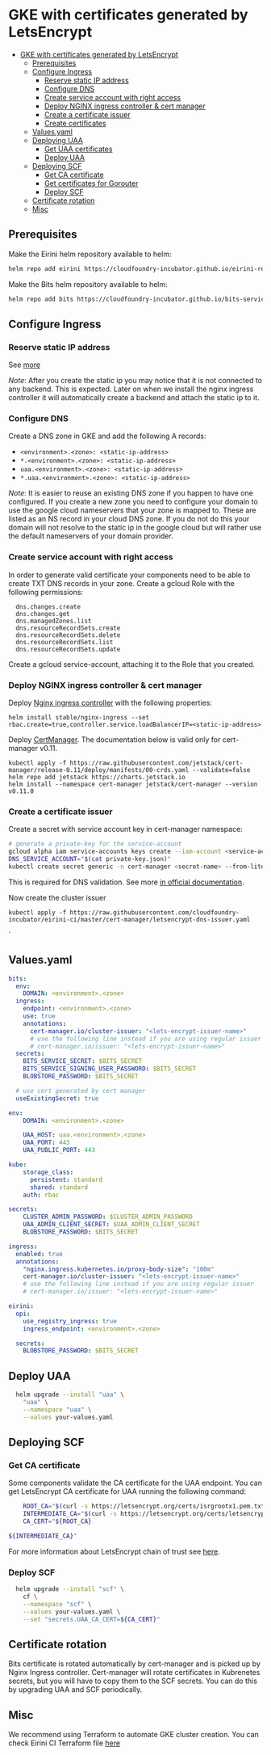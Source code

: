 
# GKE with certificates generated by LetsEncrypt

- [GKE with certificates generated by LetsEncrypt](#gke-with-certificates-generated-by-letsencrypt)
  - [Prerequisites](#prerequisites)
  - [Configure Ingress](#configure-ingress)
    - [Reserve static IP address](#reserve-static-ip-address)
    - [Configure DNS](#configure-dns)
    - [Create service account with right access](#create-service-account-with-right-access)
    - [Deploy NGINX ingress controller & cert manager](#deploy-nginx-ingress-controller--cert-manager)
    - [Create a certificate issuer](#create-a-certificate-issuer)
    - [Create certificates](#create-certificates)
  - [Values.yaml](#valuesyaml)
  - [Deploying UAA](#deploying-uaa)
    - [Get UAA certificates](#get-uaa-certificates)
    - [Deploy UAA](#deploy-uaa)
  - [Deploying SCF](#deploying-scf)
    - [Get CA certificate](#get-ca-certificate)
    - [Get certificates for Gorouter](#get-certificates-for-gorouter)
    - [Deploy SCF](#deploy-scf)
  - [Certificate rotation](#certificate-rotation)
  - [Misc](#misc)

## Prerequisites

Make the Eirini helm repository available to helm:

```bash
helm repo add eirini https://cloudfoundry-incubator.github.io/eirini-release
```

Make the Bits helm repository available to helm:

```bash
helm repo add bits https://cloudfoundry-incubator.github.io/bits-service-release/helm
```

## Configure Ingress

### Reserve static IP address

See [more](https://cloud.google.com/compute/docs/ip-addresses/reserve-static-external-ip-address)

*Note*: After you create the static ip you may notice that it is not connected to
any backend. This is expected. Later on when we install the nginx ingress
controller it will automatically create a backend and attach the static ip to
it.

### Configure DNS

Create a DNS zone in GKE and add the following A records:

- `<environment>.<zone>: <static-ip-address>`
- `*.<environment>.<zone>: <static-ip-address>`
- `uaa.<environment>.<zone>: <static-ip-address>`
- `*.uaa.<environment>.<zone>: <static-ip-address>`

*Note*: It is easier to reuse an existing DNS zone if you happen to have one
configured. If you create a new zone you need to configure your domain to
use the google cloud nameservers that your zone is mapped to. These are listed
as an NS record in your cloud DNS zone. If you do not do this your domain will
not resolve to the static ip in the google cloud but will rather use the default
nameservers of your domain provider.

### Create service account with right access

In order to generate valid certificate your components need to be able to create TXT DNS records in your zone.
Create a gcloud Role with the following permissions:

```text
  dns.changes.create
  dns.changes.get
  dns.managedZones.list
  dns.resourceRecordSets.create
  dns.resourceRecordSets.delete
  dns.resourceRecordSets.list
  dns.resourceRecordSets.update
```

Create a gcloud service-account, attaching it to the Role that you created.

### Deploy NGINX ingress controller & cert manager

Deploy [Nginx ingress controller](https://hub.helm.sh/charts/stable/nginx-ingress) with the following properties:

```
helm install stable/nginx-ingress --set rbac.create=true,controller.service.loadBalancerIP=<static-ip-address>
```

Deploy [CertManager](https://hub.helm.sh/charts/jetstack/cert-manager).
The documentation below is valid only for cert-manager v0.11.

```
kubectl apply -f https://raw.githubusercontent.com/jetstack/cert-manager/release-0.11/deploy/manifests/00-crds.yaml --validate=false 
helm repo add jetstack https://charts.jetstack.io
helm install --namespace cert-manager jetstack/cert-manager --version v0.11.0
```

### Create a certificate issuer

Create a secret with service account key in cert-manager namespace:

```bash
# generate a private-key for the service-account
gcloud alpha iam service-accounts keys create --iam-account <service-account-id> private-key.json
DNS_SERVICE_ACCOUNT="$(cat private-key.json)"
kubectl create secret generic -n cert-manager <secret-name> --from-literal=service-account.json="$DNS_SERVICE_ACCOUNT"
```

This is required for DNS validation. See more
[in official documentation](https://docs.cert-manager.io/en/latest/tutorials/acme/dns-validation.html).

Now create the cluster issuer

```
kubectl apply -f https://raw.githubusercontent.com/cloudfoundry-incubator/eirini-ci/master/cert-manager/letsencrypt-dns-issuer.yaml
```
`
## Values.yaml

```yaml
bits:
  env:
    DOMAIN: <environment>.<zone>
  ingress:
    endpoint: <environment>.<zone>
    use: true
    annotations:
      cert-manager.io/cluster-issuer: "<lets-encrypt-issuer-name>"
      # use the following line instead if you are using regular issuer
      # cert-manager.io/issuer: "<lets-encrypt-issuer-name>"
  secrets:
    BITS_SERVICE_SECRET: $BITS_SECRET
    BITS_SERVICE_SIGNING_USER_PASSWORD: $BITS_SECRET
    BLOBSTORE_PASSWORD: $BITS_SECRET

  # use cert generated by cert manager
  useExistingSecret: true

env:
    DOMAIN: <environment>.<zone>

    UAA_HOST: uaa.<environment>.<zone>
    UAA_PORT: 443
    UAA_PUBLIC_PORT: 443

kube:
    storage_class:
      persistent: standard
      shared: standard
    auth: rbac

secrets:
    CLUSTER_ADMIN_PASSWORD: $CLUSTER_ADMIN_PASSWORD
    UAA_ADMIN_CLIENT_SECRET: $UAA_ADMIN_CLIENT_SECRET
    BLOBSTORE_PASSWORD: $BITS_SECRET

ingress:
  enabled: true
  annotations:
    "nginx.ingress.kubernetes.io/proxy-body-size": "100m"
    cert-manager.io/cluster-issuer: "<lets-encrypt-issuer-name>"
    # use the following line instead if you are using regular issuer
    # cert-manager.io/issuer: "<lets-encrypt-issuer-name>"

eirini:
  opi:
    use_registry_ingress: true
    ingress_endpoint: <environment>.<zone>

  secrets:
    BLOBSTORE_PASSWORD: $BITS_SECRET
```

## Deploy UAA

```bash
  helm upgrade --install "uaa" \
    "uaa" \
    --namespace "uaa" \
    --values your-values.yaml
```

## Deploying SCF

### Get CA certificate

Some components validate the CA certificate for the UAA endpoint. You can get LetsEncrypt CA certificate for UAA running the following command:

```bash
    ROOT_CA="$(curl -s https://letsencrypt.org/certs/isrgrootx1.pem.txt)"
    INTERMEDIATE_CA="$(curl -s https://letsencrypt.org/certs/letsencryptauthorityx3.pem.txt)"
    CA_CERT="${ROOT_CA}

${INTERMEDIATE_CA}"
```

For more information about LetsEncrypt chain of trust see [here](https://letsencrypt.org/certificates/).

### Deploy SCF

```bash
  helm upgrade --install "scf" \
    cf \
    --namespace "scf" \
    --values your-values.yaml \
    --set "secrets.UAA_CA_CERT=${CA_CERT}"
```

## Certificate rotation

Bits certificate is rotated automatically by cert-manager and is picked up by Nginx Ingress controller.
Cert-manager will rotate certificates in Kubrenetes secrets, but you will have to copy them to the SCF secrets.
You can do this by upgrading UAA and SCF periodically.

## Misc

We recommend using Terraform to automate GKE cluster creation. You can check Eirini CI Terraform file [here](https://raw.githubusercontent.com/cloudfoundry-incubator/eirini-ci/master/gke-cluster/terraform.tf)
